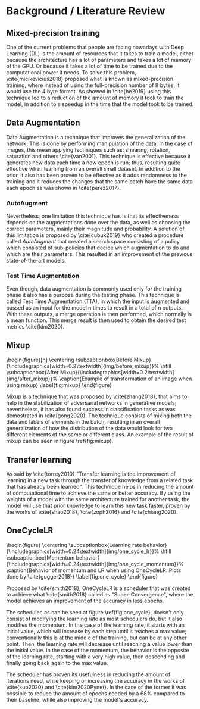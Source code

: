 # Background / Literature Review

<!-- Background information expands upon the key points stated in your introduction but is not the main focus of the paper. Sufficient background information helps your reader determine if you have a basic understanding of the research problem being investigated and promotes confidence in the overall quality of your analysis and findings. -->

<!-- Background information can also include summaries of important, relevant research studies. The key is to summarize for the reader what is known about the specific research problem before you conducted your analysis. This is accomplished with a general review of the foundational research literature (with citations) that report findings that inform your study's aims and objectives. -->

<!-- TODO: Probably add information related to CNN and/or weight decays -->

## Mixed-precision training

One of the current problems that people are facing nowadays with Deep Learning (DL) is the amount of resources that it takes to train a model, either because the architecture has a lot of parameters and takes a lot of memory of the GPU. Or because it takes a lot of time to be trained due to the computational power it needs. To solve this problem, \cite{micikevicius2018} proposed what is known as mixed-precision training, where instead of using the full-precision number of 8 bytes, it would use the 4 byte format. As showed in \cite{he2019} using this technique led to a reduction of the amount of memory it took to train the model, in addition to a speedup in the time that the model took to be trained.

## Data Augmentation

Data Augmentation is a technique that improves the generalization of the network. This is done by performing manipulation of the data, in the case of images, this mean applying techniques such as: shearing, rotation, saturation and others \cite{van2001}. This technique is effective because it generates new data each time a new epoch is run; thus, resulting quite effective when learning from an overall small dataset. In addition to the prior, it also has been proven to be effective as it adds randomness to the training and it reduces the changes that the same batch have the same data each epoch as was shown in \cite{perez2017}.

### AutoAugment

Nevertheless, one limitation this technique has is that its effectiveness depends on the augmentations done over the data, as well as choosing the correct parameters, mainly their magnitude and probability. A solution of this limitation is proposed by \cite{cubuk2019} who created a procedure called _AutoAugment_ that created a search space consisting of a policy which consisted of sub-policies that decide which augmentation to do and which are their parameters. This resulted in an improvement of the previous state-of-the-art models.

### Test Time Augmentation

Even though, data augmentation is commonly used only for the training phase it also has a purpose during the testing phase. This technique is called Test Time Augmentation (TTA), in which the input is augmented and passed as an input for the model n times to result in a total of n outputs. With these outputs, a merge operation is then performed, which normally is a mean function. This merge result is then used to obtain the desired test metrics \cite{kim2020}.

## Mixup

<!-- TODO: Add information related to the alpha value -->

\begin{figure}[h]
\centering
\subcaptionbox{Before Mixup}{\includegraphics[width=0.2\textwidth]{img/before_mixup}}%
\hfill
\subcaptionbox{After Mixup}{\includegraphics[width=0.2\textwidth]{img/after_mixup}}%
\caption{Example of transformation of an image when using mixup}
\label{fig:mixup}
\end{figure}

Mixup is a technique that was proposed by \cite{zhang2018}, that aims to help in the stabilization of adversarial networks in generative models; nevertheless, it has also found success in classification tasks as was demostrated in \cite{gong2020}. The technique consists of mixing both the data and labels of elements in the batch, resulting in an overall generalization of how the distribution of the data would look for two different elements of the same or different class. An example of the result of mixup can be seen in figure \ref{fig:mixup}.

## Transfer learning

As said by \cite{torrey2010} "Transfer learning is the improvement of learning in a new task through the transfer of knowledge from a related task that has already been learned". This technique helps in reducing the amount of computational time to achieve the same or better accuracy. By using the weights of a model with the same architecture trained for another task, the model will use that prior knowledge to learn this new task faster, proven by the works of \cite{shao2018}, \cite{zoph2016} and \cite{chiang2020}.

## OneCycleLR

\begin{figure}
\centering
\subcaptionbox{Learning rate behavior}{\includegraphics[width=0.24\textwidth]{img/one_cycle_lr}}%
\hfill
\subcaptionbox{Momentum behavior}{\includegraphics[width=0.24\textwidth]{img/one_cycle_momentum}}%
\caption{Behavior of momentum and LR when using OneCycleLR. Plots done by \cite{gugger2018}}
\label{fig:one_cycle}
\end{figure}

Proposed by \cite{smith2018}, OneCycleLR is a scheduler that was created to achieve what \cite{smith2018} called as "Super-Convergence", where the model achieves an improvement of the accuracy in less epochs.

The scheduler, as can be seen at figure \ref{fig:one_cycle}, doesn't only consist of modifying the learning rate as most schedulers do, but it also modifies the momentum. In the case of the learning rate, it starts with an initial value, which will increase by each step until it reaches a max value; conventionally this is at the middle of the training, but can be at any other point. Then, the learning rate will decrease until reaching a value lower than the initial value. In the case of the momentum, the behavior is the opposite of the learning rate, starting with a very high value, then descending and finally going back again to the max value.

The scheduler has proven its usefulness in reducing the amount of iterations need, while keeping or increasing the accuracy in the works of \cite{kuo2020} and \cite{kim2020Pynet}. In the case of the former it was possible to reduce the amount of epochs needed by a 68% compared to their baseline, while also improving the model's accuracy.
